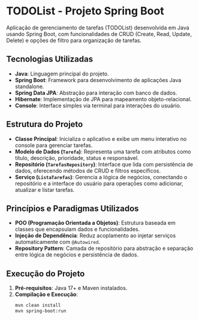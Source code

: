 # TODOList - Projeto Spring Boot

Aplicação de gerenciamento de tarefas (TODOList) desenvolvida em Java usando Spring Boot, com funcionalidades de CRUD (Create, Read, Update, Delete) e opções de filtro para organização de tarefas.

## Tecnologias Utilizadas

- **Java**: Linguagem principal do projeto.
- **Spring Boot**: Framework para desenvolvimento de aplicações Java standalone.
- **Spring Data JPA**: Abstração para interação com banco de dados.
- **Hibernate**: Implementação de JPA para mapeamento objeto-relacional.
- **Console**: Interface simples via terminal para interações do usuário.

## Estrutura do Projeto

- **Classe Principal**: Inicializa o aplicativo e exibe um menu interativo no console para gerenciar tarefas.
- **Modelo de Dados (`Tarefa`)**: Representa uma tarefa com atributos como título, descrição, prioridade, status e responsável.
- **Repositório (`TarefasRepository`)**: Interface que lida com persistência de dados, oferecendo métodos de CRUD e filtros específicos.
- **Serviço (`ListaTarefas`)**: Gerencia a lógica de negócios, conectando o repositório e a interface do usuário para operações como adicionar, atualizar e listar tarefas.

## Princípios e Paradigmas Utilizados

- **POO (Programação Orientada a Objetos)**: Estrutura baseada em classes que encapsulam dados e funcionalidades.
- **Injeção de Dependência**: Reduz acoplamento ao injetar serviços automaticamente com `@Autowired`.
- **Repository Pattern**: Camada de repositório para abstração e separação entre lógica de negócios e persistência de dados.

## Execução do Projeto

1. **Pré-requisitos**: Java 17+ e Maven instalados.
2. **Compilação e Execução**:
   ```bash
   mvn clean install
   mvn spring-boot:run
